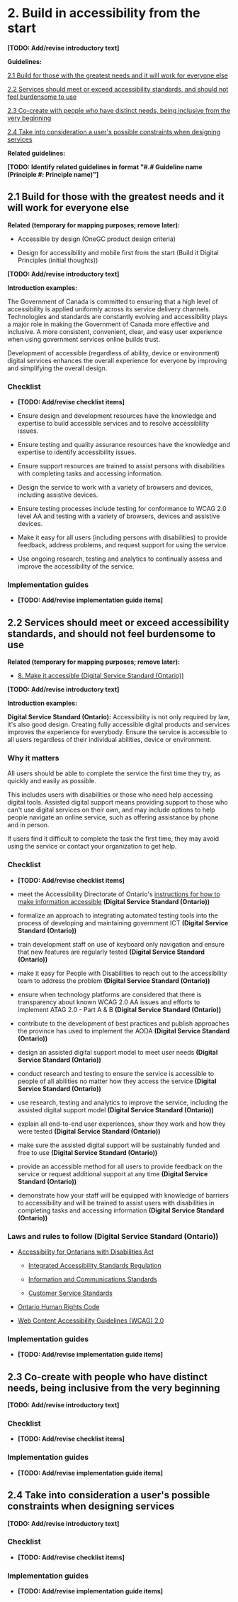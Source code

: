 # 2. Build in accessibility from the start

**[TODO: Add/revise introductory text]**

**Guidelines:**

[2.1 Build for those with the greatest needs and it will work for everyone else](#user-content-21-build-for-those-with-the-greatest-needs-and-it-will-work-for-everyone-else)

[2.2 Services should meet or exceed accessibility standards, and should not feel burdensome to use](#user-content-22-services-should-meet-or-exceed-accessibility-standards-and-should-not-feel-burdensome-to-use)

[2.3 Co-create with people who have distinct needs, being inclusive from the very beginning](#user-content-23-co-create-with-people-who-have-distinct-needs-being-inclusive-from-the-very-beginning)

[2.4 Take into consideration a user's possible constraints when designing services](#user-content-24-take-into-consideration-a-users-possible-constraints-when-designing-services)

**Related guidelines:**

**[TODO: Identify related guidelines in format "\#.\# Guideline name (Principle #: Principle name)"]**

## 2.1 Build for those with the greatest needs and it will work for everyone else

**Related (temporary for mapping purposes; remove later):**

- Accessible by design (OneGC product design criteria)

- Design for accessibility and mobile first from the start (Build it Digital Principles (initial thoughts))

**[TODO: Add/revise introductory text]**

**Introduction examples:**

The Government of Canada is committed to ensuring that a high level of accessibility is applied uniformly across its service delivery channels. Technologies and standards are constantly evolving and accessibility plays a major role in making the Government of Canada more effective and inclusive. A more consistent, convenient, clear, and easy user experience when using government services online builds trust.

Development of accessible (regardless of ability, device or environment) digital services enhances the overall experience for everyone by improving and simplifying the overall design.

### Checklist

- **[TODO: Add/revise checklist items]**

- Ensure design and development resources have the knowledge and expertise to build accessible services and to resolve accessibility issues.

- Ensure testing and quality assurance resources have the knowledge and expertise to identify accessibility issues.

- Ensure support resources are trained to assist persons with disabilities with completing tasks and accessing information.

- Design the service to work with a variety of browsers and devices, including assistive devices.

- Ensure testing processes include testing for conformance to WCAG 2.0 level AA and testing with a variety of browsers, devices and assistive devices.

- Make it easy for all users (including persons with disabilities) to provide feedback, address problems, and request support for using the service.

- Use ongoing research, testing and analytics to continually assess and improve the accessibility of the service.

### Implementation guides

- **[TODO: Add/revise implementation guide items]**

## 2.2 Services should meet or exceed accessibility standards, and should not feel burdensome to use

**Related (temporary for mapping purposes; remove later):**

- [8. Make it accessible (Digital Service Standard (Ontario))](https://www.ontario.ca/page/digital-service-standard#section-8)

**[TODO: Add/revise introductory text]**

**Introduction examples:**

**Digital Service Standard (Ontario):** Accessibility is not only required by law, it's also good design. Creating fully accessible digital products and services improves the experience for everybody. Ensure the service is accessible to all users regardless of their individual abilities, device or environment.

### Why it matters

All users should be able to complete the service the first time they try, as quickly and easily as possible.

This includes users with disabilities or those who need help accessing digital tools. Assisted digital support means providing support to those who can't use digital services on their own, and may include options to help people navigate an online service, such as offering assistance by phone and in person.

If users find it difficult to complete the task the first time, they may avoid using the service or contact your organization to get help.

### Checklist

- **[TODO: Add/revise checklist items]**

- meet the Accessibility Directorate of Ontario's [instructions for how to make information accessible](https://www.ontario.ca/page/how-make-information-accessible) **(Digital Service Standard (Ontario))**

- formalize an approach to integrating automated testing tools into the process of developing and maintaining government ICT **(Digital Service Standard (Ontario))**

- train development staff on use of keyboard only navigation and ensure that new features are regularly tested **(Digital Service Standard (Ontario))**

- make it easy for People with Disabilities to reach out to the accessibility team to address the problem **(Digital Service Standard (Ontario))**

- ensure when technology platforms are considered that there is transparency about known WCAG 2.0 AA issues and efforts to implement ATAG 2.0 - Part A & B **(Digital Service Standard (Ontario))**

- contribute to the development of best practices and publish approaches the province has used to implement the AODA **(Digital Service Standard (Ontario))**

- design an assisted digital support model to meet user needs **(Digital Service Standard (Ontario))**

- conduct research and testing to ensure the service is accessible to people of all abilities no matter how they access the service **(Digital Service Standard (Ontario))**

- use research, testing and analytics to improve the service, including the assisted digital support model **(Digital Service Standard (Ontario))**

- explain all end-to-end user experiences, show they work and how they were tested **(Digital Service Standard (Ontario))**

- make sure the assisted digital support will be sustainably funded and free to use **(Digital Service Standard (Ontario))**

- provide an accessible method for all users to provide feedback on the service or request additional support at any time **(Digital Service Standard (Ontario))**

- demonstrate how your staff will be equipped with knowledge of barriers to accessibility and will be trained to assist users with disabilities in completing tasks and accessing information **(Digital Service Standard (Ontario))**

### Laws and rules to follow **(Digital Service Standard (Ontario))**

- [Accessibility for Ontarians with Disabilities Act](https://www.ontario.ca/laws/statute/05a11)

  - [Integrated Accessibility Standards Regulation](https://www.ontario.ca/laws/regulation/110191)

  - [Information and Communications Standards](https://www.ontario.ca/laws/regulation/110191#BK8)

  - [Customer Service Standards](https://www.ontario.ca/laws/regulation/110191#BK148)

- [Ontario Human Rights Code](https://www.ontario.ca/laws/statute/90h19)

- [Web Content Accessibility Guidelines (WCAG) 2.0](https://www.w3.org/WAI/intro/wcag)

### Implementation guides

- **[TODO: Add/revise implementation guide items]**

## 2.3 Co-create with people who have distinct needs, being inclusive from the very beginning

**[TODO: Add/revise introductory text]**

### Checklist

- **[TODO: Add/revise checklist items]**

### Implementation guides

- **[TODO: Add/revise implementation guide items]**

## 2.4 Take into consideration a user's possible constraints when designing services

**[TODO: Add/revise introductory text]**

### Checklist

- **[TODO: Add/revise checklist items]**

### Implementation guides

- **[TODO: Add/revise implementation guide items]**
